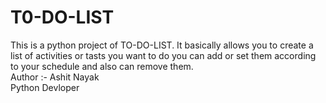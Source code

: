 # T0-DO-LIST
This is a python project of TO-DO-LIST.
It basically allows you to create a list of activities or tasts you want to do you can add or set them according to your schedule and also can remove them.
<br>
Author :- Ashit Nayak
<br>
Python Devloper
